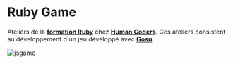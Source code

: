 # Ruby Game

Ateliers de la **[formation Ruby](https://www.humancoders.com/formations/ruby "Formation Ruby chez Human Coders")** chez **[Human Coders](https://www.humancoders.com "Human Coders")**.
Ces ateliers consistent au développement d'un jeu développé avec **[Gosu](https://www.libgosu.org/)**.

![jsgame](https://s3.amazonaws.com/f.cl.ly/items/0F0Q3Z2Q3g123t303e1H/Capture%20d%E2%80%99e%CC%81cran%202015-04-29%20a%CC%80%2014.49.57.png)
